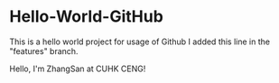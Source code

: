 # Hello-World-GitHub
This is a hello world project for usage of Github
I added this line in the "features" branch.

Hello, I'm ZhangSan at CUHK CENG!

